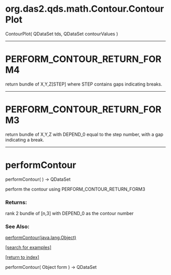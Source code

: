# org.das2.qds.math.Contour.ContourPlot
ContourPlot( QDataSet tds, QDataSet contourValues )


***
<a name="PERFORM_CONTOUR_RETURN_FORM4"></a>
# PERFORM_CONTOUR_RETURN_FORM4

return bundle of X,Y,Z[STEP] where STEP contains gaps indicating breaks.

***
<a name="PERFORM_CONTOUR_RETURN_FORM3"></a>
# PERFORM_CONTOUR_RETURN_FORM3

return bundle of X,Y,Z with DEPEND_0 equal to the step number, with a gap indicating a break.

***
<a name="performContour"></a>
# performContour
performContour(  ) &rarr; QDataSet

perform the contour using PERFORM_CONTOUR_RETURN_FORM3

### Returns:
rank 2 bundle of [n,3] with DEPEND_0 as the contour number
### See Also:
<a href='#performContour'>performContour(java.lang.Object)</a> <br>

<a href="https://github.com/autoplot/dev/search?q=performContour&unscoped_q=performContour">[search for examples]</a>

<a href="https://github.com/autoplot/documentation/blob/master/javadoc/index-all.md">[return to index]</a>

performContour( Object form ) &rarr; QDataSet<br>
